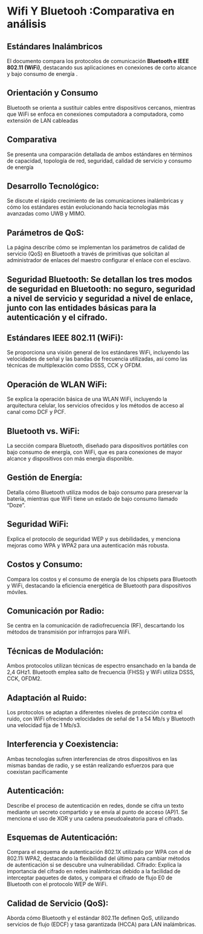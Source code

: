# Wifi Y Bluetooh :Comparativa en análisis
## Estándares Inalámbricos
El documento compara los protocolos de comunicación **Bluetooth e IEEE 802.11 (WiFi)**, destacando sus aplicaciones en conexiones de corto alcance y bajo consumo de energía
.
## Orientación y Consumo

Bluetooth se orienta a sustituir cables entre dispositivos cercanos, mientras que WiFi se enfoca en conexiones computadora a computadora, como extensión de LAN cableadas

## Comparativa
Se presenta una comparación detallada de ambos estándares en términos de capacidad, topología de red, seguridad, calidad de servicio y consumo de energía

## Desarrollo Tecnológico:
Se discute el rápido crecimiento de las comunicaciones inalámbricas y cómo los estándares están evolucionando hacia tecnologías más avanzadas como UWB y MIMO.

## Parámetros de QoS: 

La página describe cómo se implementan los parámetros de calidad de servicio (QoS) en Bluetooth a través de primitivas que solicitan al administrador de enlaces del maestro configurar el enlace con el esclavo.

## Seguridad Bluetooth: Se detallan los tres modos de seguridad en Bluetooth: no seguro, seguridad a nivel de servicio y seguridad a nivel de enlace, junto con las entidades básicas para la autenticación y el cifrado.

## Estándares IEEE 802.11 (WiFi):

Se proporciona una visión general de los estándares WiFi, incluyendo las velocidades de señal y las bandas de frecuencia utilizadas, así como las técnicas de multiplexación como DSSS, CCK y OFDM.
## Operación de WLAN WiFi: 
Se explica la operación básica de una WLAN WiFi, incluyendo la arquitectura celular, los servicios ofrecidos y los métodos de acceso al canal como DCF y PCF.

## Bluetooth vs. WiFi:
 La sección compara Bluetooth, diseñado para dispositivos portátiles con bajo consumo de energía, con WiFi, que es para conexiones de mayor alcance y dispositivos con más energía disponible.
## Gestión de Energía: 
Detalla cómo Bluetooth utiliza modos de bajo consumo para preservar la batería, mientras que WiFi tiene un estado de bajo consumo llamado “Doze”.
## Seguridad WiFi: 
Explica el protocolo de seguridad WEP y sus debilidades, y menciona mejoras como WPA y WPA2 para una autenticación más robusta.
## Costos y Consumo: 
Compara los costos y el consumo de energía de los chipsets para Bluetooth y WiFi, destacando la eficiencia energética de Bluetooth para dispositivos móviles.

## Comunicación por Radio: 
Se centra en la comunicación de radiofrecuencia (RF), descartando los métodos de transmisión por infrarrojos para WiFi.
## Técnicas de Modulación:
 Ambos protocolos utilizan técnicas de espectro ensanchado en la banda de 2,4 GHz1. Bluetooth emplea salto de frecuencia (FHSS) y WiFi utiliza DSSS, CCK, OFDM2.
## Adaptación al Ruido: 
Los protocolos se adaptan a diferentes niveles de protección contra el ruido, con WiFi ofreciendo velocidades de señal de 1 a 54 Mb/s y Bluetooth una velocidad fija de 1 Mb/s3.
## Interferencia y Coexistencia: 
Ambas tecnologías sufren interferencias de otros dispositivos en las mismas bandas de radio, y se están realizando esfuerzos para que coexistan pacíficamente

## Autenticación:
 Describe el proceso de autenticación en redes, donde se cifra un texto mediante un secreto compartido y se envía al punto de acceso (AP)1. Se menciona el uso de XOR y una cadena pseudoaleatoria para el cifrado.
## Esquemas de Autenticación:
 Compara el esquema de autenticación 802.1X utilizado por WPA con el de 802.11i WPA2, destacando la flexibilidad del último para cambiar métodos de autenticación si se descubre una vulnerabilidad.
Cifrado: Explica la importancia del cifrado en redes inalámbricas debido a la facilidad de interceptar paquetes de datos, y compara el cifrado de flujo E0 de Bluetooth con el protocolo WEP de WiFi.
## Calidad de Servicio (QoS):
 Aborda cómo Bluetooth y el estándar 802.11e definen QoS, utilizando servicios de flujo (EDCF) y tasa garantizada (HCCA) para LAN inalámbricas.
